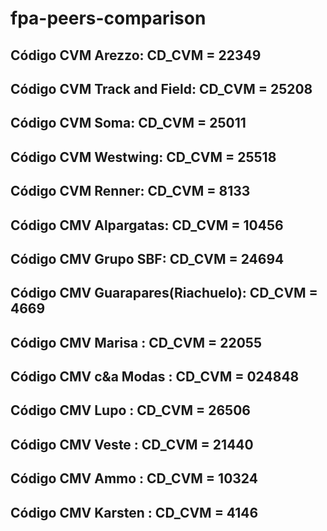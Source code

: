 # fpa-peers-comparison

## Código CVM Arezzo:  CD_CVM = 22349
## Código CVM Track and Field:  CD_CVM = 25208
## Código CVM Soma:  CD_CVM = 25011
## Código CVM Westwing:  CD_CVM = 25518
## Código CVM Renner: CD_CVM = 8133
## Código CMV Alpargatas: CD_CVM = 10456
## Código CMV Grupo SBF: CD_CVM = 24694
## Código CMV Guarapares(Riachuelo): CD_CVM = 4669
## Código CMV Marisa : CD_CVM = 22055
## Código CMV c&a Modas : CD_CVM = 024848
## Código CMV Lupo : CD_CVM = 26506
## Código CMV Veste : CD_CVM = 21440
## Código CMV Ammo : CD_CVM = 10324
## Código CMV Karsten : CD_CVM = 4146
